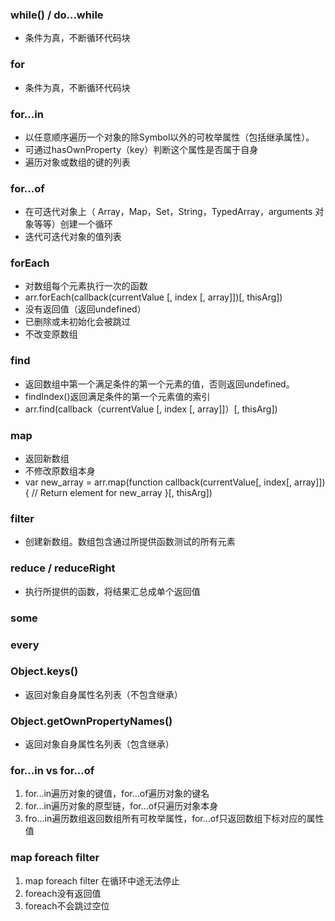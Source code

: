 ### while() / do...while
- 条件为真，不断循环代码块
### for
- 条件为真，不断循环代码块
### for...in
- 以任意顺序遍历一个对象的除Symbol以外的可枚举属性（包括继承属性）。
- 可通过hasOwnProperty（key）判断这个属性是否属于自身
- 遍历对象或数组的键的列表
### for...of
- 在可迭代对象上（ Array，Map，Set，String，TypedArray，arguments 对象等等）创建一个循环
- 迭代可迭代对象的值列表
### forEach
- 对数组每个元素执行一次的函数
- arr.forEach(callback(currentValue [, index [, array]])[, thisArg]) 
- 没有返回值（返回undefined）
- 已删除或未初始化会被跳过
- 不改变原数组
### find
 - 返回数组中第一个满足条件的第一个元素的值，否则返回undefined。
 - findIndex()返回满足条件的第一个元素值的索引
 - arr.find(callback（currentValue [, index [, array]]）[, thisArg])
### map
 - 返回新数组
 - 不修改原数组本身
 - var new_array = arr.map(function callback(currentValue[, index[, array]]) {
 // Return element for new_array 
}[, thisArg])
### filter
 - 创建新数组。数组包含通过所提供函数测试的所有元素
### reduce / reduceRight
 - 执行所提供的函数，将结果汇总成单个返回值
### some
### every
### Object.keys()
 - 返回对象自身属性名列表（不包含继承）
### Object.getOwnPropertyNames()
 - 返回对象自身属性名列表（包含继承）

### for...in vs for...of
1. for...in遍历对象的键值，for...of遍历对象的键名
2. for...in遍历对象的原型链，for...of只遍历对象本身
3. fro...in遍历数组返回数组所有可枚举属性，for...of只返回数组下标对应的属性值

### map foreach filter 
1. map foreach filter 在循环中途无法停止
2. foreach没有返回值
3. foreach不会跳过空位


